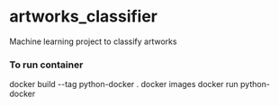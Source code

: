 # artworks_classifier

Machine learning project to classify artworks

### To run container

docker build --tag python-docker .
docker images
docker run python-docker
